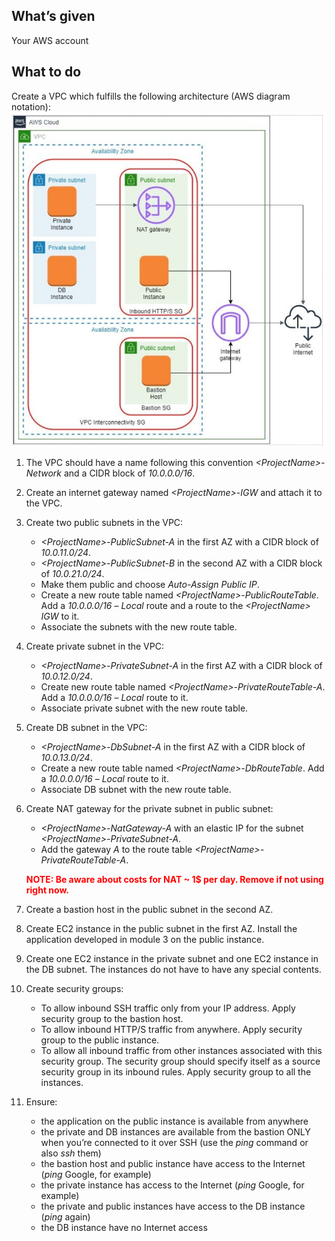 ## What’s given
Your AWS account

## What to do
Create a VPC which fulfills the following architecture (AWS diagram notation):
![Architecture](images/Architecture.png)

1. The VPC should have a name following this convention _\<ProjectName\>-Network_ and a CIDR block of _10.0.0.0/16_.
2. Create an internet gateway named _\<ProjectName\>-IGW_ and attach it to the VPC.
3. Create two public subnets in the VPC:
   - _\<ProjectName\>-PublicSubnet-A_ in the first AZ with a CIDR block of _10.0.11.0/24_.
   - _\<ProjectName\>-PublicSubnet-B_ in the second AZ with a CIDR block of _10.0.21.0/24_.
   - Make them public and choose _Auto-Assign Public IP_.
   - Create a new route table named _\<ProjectName\>-PublicRouteTable_. Add a _10.0.0.0/16_ – _Local_ route and a route to the _\<ProjectName\> IGW_ to it.
   - Associate the subnets with the new route table.
4. Create private subnet in the VPC:
   - _\<ProjectName\>-PrivateSubnet-A_ in the first AZ with a CIDR block of _10.0.12.0/24_. 
   - Create new route table named _\<ProjectName\>-PrivateRouteTable-A_. Add a _10.0.0.0/16_ – _Local_ route to it. 
   - Associate private subnet with the new route table.
5. Create DB subnet in the VPC:
   - _\<ProjectName\>-DbSubnet-A_ in the first AZ with a CIDR block of _10.0.13.0/24_. 
   - Create a new route table named _\<ProjectName\>-DbRouteTable_. Add a _10.0.0.0/16_ – _Local_ route to it. 
   - Associate DB subnet with the new route table.
6. Create NAT gateway for the private subnet in public subnet:
   - _\<ProjectName\>-NatGateway-A_ with an elastic IP for the subnet _\<ProjectName\>-PrivateSubnet-A_. 
   - Add the gateway _A_ to the route table _\<ProjectName\>-PrivateRouteTable-A_.
   
   <span style="color:red">**NOTE: Be aware about costs for NAT ~ 1$ per day. Remove if not using right now.**</span>

7. Create a bastion host in the public subnet in the second AZ.
8. Create EC2 instance in the public subnet in the first AZ. Install the application developed in module 3 on the public instance.
9. Create one EC2 instance in the private subnet and one EC2 instance in the DB subnet. The instances do not have to have any special contents.
10. Create security groups:
    - To allow inbound SSH traffic only from your IP address. Apply security group to the bastion host. 
    - To allow inbound HTTP/S traffic from anywhere. Apply security group to the public instance. 
    - To allow all inbound traffic from other instances associated with this security group. The security group should specify itself as a source security group in its inbound rules. Apply security group to all the instances.
11. Ensure:
    - the application on the public instance is available from anywhere 
    - the private and DB instances are available from the bastion ONLY when you’re connected to it over SSH (use the _ping_ command or also _ssh_ them)
    - the bastion host and public instance have access to the Internet (_ping_ Google, for example)
    - the private instance has access to the Internet (_ping_ Google, for example)
    - the private and public instances have access to the DB instance (_ping_ again)
    - the DB instance have no Internet access
